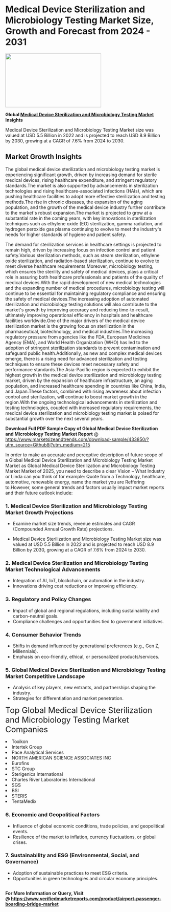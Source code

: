 <H1>Medical Device Sterilization and Microbiology Testing Market Size, Growth and Forecast from 2024 - 2031</H1><img class="aligncenter size-medium wp-image-584254" src="https://thirdeyenews.in/wp-content/uploads/2024/09/Global-Market-Research-300x168.jpeg" alt="" width="300" height="168" /><p><strong>Global&nbsp;<a href="https://www.marketsizeandtrends.com/download-sample/433850/?utm_source=Github8j?utm_medium=215">Medical Device Sterilization and Microbiology Testing Market</a> Insights</strong></p><p>Medical Device Sterilization and Microbiology Testing Market size was valued at USD 5.5 Billion in 2022 and is projected to reach USD 8.9 Billion by 2030, growing at a CAGR of 7.6% from 2024 to 2030.</p><p><h2>Market Growth Insights</h2> <p>The global medical device sterilization and microbiology testing market is experiencing significant growth, driven by increasing demand for sterile medical devices, rising healthcare expenditure, and stringent regulatory standards.The market is also supported by advancements in sterilization technologies and rising healthcare-associated infections (HAIs), which are pushing healthcare facilities to adopt more effective sterilization and testing methods.The rise in chronic diseases, the expansion of the aging population, and the growth of the medical device industry further contribute to the market's robust expansion.The market is projected to grow at a substantial rate in the coming years, with key innovations in sterilization techniques such as ethylene oxide (EO) sterilization, gamma radiation, and hydrogen peroxide gas plasma continuing to evolve to meet the industry's needs for higher standards of hygiene and patient safety.</p> <p>The demand for sterilization services in healthcare settings is projected to remain high, driven by increasing focus on infection control and patient safety.Various sterilization methods, such as steam sterilization, ethylene oxide sterilization, and radiation-based sterilization, continue to evolve to meet diverse healthcare requirements.Moreover, microbiology testing, which ensures the sterility and safety of medical devices, plays a critical role in assuring both healthcare professionals and patients of the quality of medical devices.With the rapid development of new medical technologies and the expanding number of medical procedures, microbiology testing will continue to be essential for maintaining regulatory compliance and ensuring the safety of medical devices.The increasing adoption of automated sterilization and microbiology testing solutions will also contribute to the market's growth by improving accuracy and reducing time-to-result, ultimately improving operational efficiency in hospitals and healthcare facilities worldwide.One of the major drivers of the medical device sterilization market is the growing focus on sterilization in the pharmaceutical, biotechnology, and medical industries.The increasing regulatory pressure from agencies like the FDA, European Medicines Agency (EMA), and World Health Organization (WHO) has led to the adoption of stringent sterilization standards to prevent contamination and safeguard public health.Additionally, as new and complex medical devices emerge, there is a rising need for advanced sterilization and testing techniques to ensure these devices meet necessary safety and performance standards.The Asia-Pacific region is expected to exhibit the highest growth in the medical device sterilization and microbiology testing market, driven by the expansion of healthcare infrastructure, an aging population, and increased healthcare spending in countries like China, India, and Japan.These factors, combined with rising awareness about infection control and sterilization, will continue to boost market growth in the region.With the ongoing technological advancements in sterilization and testing technologies, coupled with increased regulatory requirements, the medical device sterilization and microbiology testing market is poised for substantial growth over the next several years.<p><span class=""><strong>Download Full PDF Sample Copy of Global Medical Device Sterilization and Microbiology Testing Market Report</strong> @ <a href="https://www.marketsizeandtrends.com/download-sample/433850/?utm_source=Github8j?utm_medium=215" target="_blank">https://www.marketsizeandtrends.com/download-sample/433850/?utm_source=Github8j?utm_medium=215</a></span></p><p>In order to make an accurate and perceptive description of future scope of a Global&nbsp;Medical Device Sterilization and Microbiology Testing Market Market as Global&nbsp;Medical Device Sterilization and Microbiology Testing Market Market of 2025, you need to describe a clear Vision &ndash; What Industry or Linda can you think of for example: Quote from a Technology, healthcare, automotive, renewable energy, name the market you are Reffering to.However, some general trends and factors usually impact market reports and their future outlook include:</p><h3>1.&nbsp;<strong>Medical Device Sterilization and Microbiology Testing Market Growth Projections</strong></h3><ul><li>Examine market size trends, revenue estimates and CAGR (Compounded Annual Growth Rate) projections.</li><li><p>Medical Device Sterilization and Microbiology Testing Market size was valued at USD 5.5 Billion in 2022 and is projected to reach USD 8.9 Billion by 2030, growing at a CAGR of 7.6% from 2024 to 2030.</p></li></ul><h3>2.&nbsp;<strong>Medical Device Sterilization and Microbiology Testing Market Technological Advancements</strong></h3><ul><li>Integration of AI, IoT, blockchain, or automation in the industry.</li><li>Innovations driving cost reductions or improving efficiency.</li></ul><h3>3.&nbsp;<strong>Regulatory and Policy Changes</strong></h3><ul><li>Impact of global and regional regulations, including sustainability and carbon-neutral goals.</li><li>Compliance challenges and opportunities tied to government initiatives.</li></ul><h3>4.&nbsp;<strong>Consumer Behavior Trends</strong></h3><ul><li>Shifts in demand influenced by generational preferences (e.g., Gen Z, Millennials).</li><li>Emphasis on eco-friendly, ethical, or personalized products/services.</li></ul><h3>5.&nbsp;<strong>Global Medical Device Sterilization and Microbiology Testing Market Competitive Landscape</strong></h3><ul><li>Analysis of key players, new entrants, and partnerships shaping the industry.</li><li>Strategies for differentiation and market penetration.</li></ul><p data-pm-slice="1 1 []"><span style="color: inherit; font-family: inherit; font-size: 25px;">Top Global Medical Device Sterilization and Microbiology Testing Market Companies</span></p><div class="" data-test-id=""><p><li>Toxikon</li><li> Intertek Group</li><li> Pace Analytical Services</li><li> NORTH AMERICAN SCIENCE ASSOCIATES INC</li><li> Eurofins</li><li> STC Group</li><li> Sterigenics International</li><li> Charles River Laboratories International</li><li> SGS</li><li> BSI</li><li> STERIS</li><li> TentaMedix</li></p></div><h3>6.&nbsp;<strong>Economic and Geopolitical Factors</strong></h3><ul><li>Influence of global economic conditions, trade policies, and geopolitical events.</li><li>Resilience of the market to inflation, currency fluctuations, or global crises.</li></ul><h3>7.&nbsp;<strong>Sustainability and ESG (Environmental, Social, and Governance)</strong></h3><ul><li>Adoption of sustainable practices to meet ESG criteria.</li><li>Opportunities in green technologies and circular economy principles.</li></ul><h2><strong style="font-size: 14px;">For More Information or Query, Visit @&nbsp;</strong><a style="background-color: #ffffff; font-size: 14px;" href="https://www.marketsizeandtrends.com/report/medical-device-sterilization-and-microbiology-testing-market/" target="_blank">https://www.verifiedmarketreports.com/product/airport-passenger-boarding-bridge-market</a></h2>